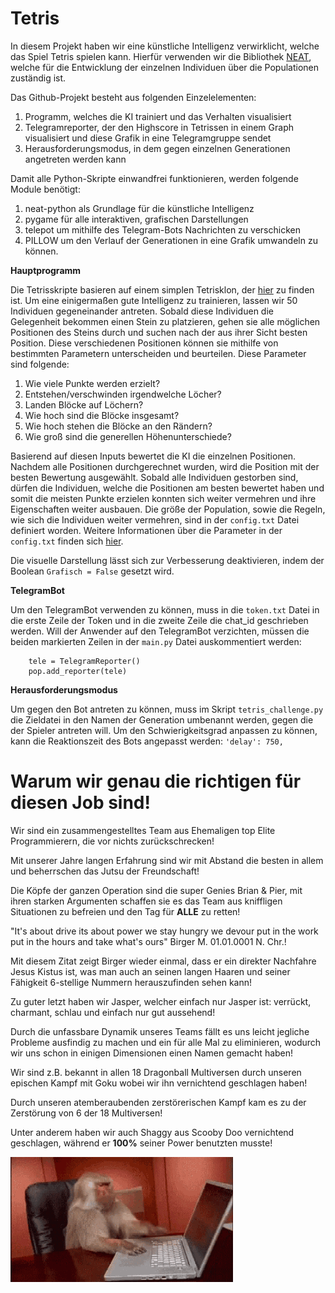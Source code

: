 # Tetris
In diesem Projekt haben wir eine künstliche Intelligenz verwirklicht, welche das Spiel Tetris spielen kann. Hierfür verwenden wir die Bibliothek [NEAT](https://neat-python.readthedocs.io/en/latest/), welche für die Entwicklung der einzelnen Individuen über die Populationen zuständig ist.

Das Github-Projekt besteht aus folgenden Einzelelementen:
1. Programm, welches die KI trainiert und das Verhalten visualisiert
2. Telegramreporter, der den Highscore in Tetrissen in einem Graph visualisiert und diese Grafik in eine Telegramgruppe sendet
3. Herausforderungsmodus, in dem gegen einzelnen Generationen angetreten werden kann

Damit alle Python-Skripte einwandfrei funktionieren, werden folgende Module benötigt:
1. neat-python als Grundlage für die künstliche Intelligenz
2. pygame für alle interaktiven, grafischen Darstellungen
3. telepot um mithilfe des Telegram-Bots Nachrichten zu verschicken
4. PILLOW um den Verlauf der Generationen in eine Grafik umwandeln zu können.

__Hauptprogramm__

Die Tetrisskripte basieren auf einem simplen Tetrisklon, der [hier](https://gist.github.com/silvasur/565419/d9de6a84e7da000797ac681976442073045c74a4) zu finden ist. Um eine einigermaßen gute Intelligenz zu trainieren, lassen wir 50 Individuen gegeneinander antreten. Sobald diese Individuen die Gelegenheit bekommen einen Stein zu platzieren, gehen sie alle möglichen Positionen des Steins durch und suchen nach der aus ihrer Sicht besten Position. Diese verschiedenen Positionen können sie mithilfe von bestimmten Parametern unterscheiden und beurteilen.
Diese Parameter sind folgende:
1. Wie viele Punkte werden erzielt?
2. Entstehen/verschwinden irgendwelche Löcher?
3. Landen Blöcke auf Löchern?
4. Wie hoch sind die Blöcke insgesamt?
5. Wie hoch stehen die Blöcke an den Rändern?
6. Wie groß sind die generellen Höhenunterschiede?

Basierend auf diesen Inputs bewertet die KI die einzelnen Positionen. Nachdem alle Positionen durchgerechnet wurden, wird die Position mit der besten Bewertung ausgewählt.
Sobald alle Individuen gestorben sind, dürfen die Individuen, welche die Positionen am besten bewertet haben und somit die meisten Punkte erzielen konnten sich weiter vermehren und ihre Eigenschaften weiter ausbauen.
Die größe der Population, sowie die Regeln, wie sich die Individuen weiter vermehren, sind in der `config.txt` Datei definiert worden. Weitere Informationen über die Parameter in der `config.txt` finden sich [hier](https://neat-python.readthedocs.io/en/latest/config_file.html).

Die visuelle Darstellung lässt sich zur Verbesserung deaktivieren, indem der Boolean `Grafisch = False` gesetzt wird.

__TelegramBot__

Um den TelegramBot verwenden zu können, muss in die `token.txt` Datei in die erste Zeile der Token und in die zweite Zeile die chat_id geschrieben werden.
Will der Anwender auf den TelegramBot verzichten, müssen die beiden markierten Zeilen in der `main.py` Datei auskommentiert werden:
```
    tele = TelegramReporter()
    pop.add_reporter(tele)
```

__Herausforderungsmodus__

Um gegen den Bot antreten zu können, muss im Skript `tetris_challenge.py` die Zieldatei in den Namen der Generation umbenannt werden, gegen die der Spieler antreten will. Um den Schwierigkeitsgrad anpassen zu können, kann die Reaktionszeit des Bots angepasst werden: `'delay': 750,`


# Warum wir genau die richtigen für diesen Job sind!
Wir sind ein zusammengestelltes Team aus Ehemaligen top Elite Programmierern, die vor nichts zurückschrecken!

Mit unserer Jahre langen Erfahrung sind wir mit Abstand die besten in allem und beherrschen das Jutsu der Freundschaft!

Die Köpfe der ganzen Operation sind die super Genies Brian & Pier, mit ihren starken Argumenten schaffen sie es das Team aus kniffligen Situationen zu befreien und den Tag für **ALLE** zu retten!

"It's about drive its about power we stay hungry we devour put in the work put in the hours and take what's ours" Birger M. 01.01.0001 N. Chr.!

Mit diesem Zitat zeigt Birger wieder einmal, dass er ein direkter Nachfahre Jesus Kistus ist, was man auch an seinen langen Haaren und seiner Fähigkeit 6-stellige Nummern herauszufinden sehen kann!

Zu guter letzt haben wir Jasper, welcher einfach nur Jasper ist: verrückt, charmant, schlau und einfach nur gut aussehend!

Durch die unfassbare Dynamik unseres Teams fällt es uns leicht jegliche Probleme ausfindig zu machen und ein für alle Mal zu eliminieren, wodurch wir uns schon in einigen Dimensionen einen Namen gemacht haben! 

Wir sind z.B. bekannt in allen 18 Dragonball Multiversen durch unseren epischen Kampf mit Goku wobei wir ihn vernichtend geschlagen haben!

Durch unseren atemberaubenden zerstörerischen Kampf kam es zu der Zerstörung von 6 der 18 Multiversen!

Unter anderem haben wir auch Shaggy aus Scooby Doo vernichtend geschlagen, während er **100%** seiner Power benutzten musste!


![](https://github.com/BudliCode/Tetris/blob/main/GIF/programmer-programming.gif)
